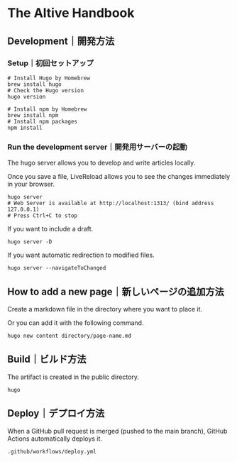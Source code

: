 # The Altive Handbook

## Development｜開発方法

### Setup｜初回セットアップ

```shell
# Install Hugo by Homebrew
brew install hugo
# Check the Hugo version
hugo version
```

```shell
# Install npm by Homebrew
brew install npm
# Install npm packages
npm install
```

### Run the development server｜開発用サーバーの起動

The hugo server allows you to develop and write articles locally.

Once you save a file, LiveReload allows you to see the changes immediately in your browser.

```shell
hugo server
# Web Server is available at http://localhost:1313/ (bind address 127.0.0.1) 
# Press Ctrl+C to stop
```

If you want to include a draft.

```shell
hugo server -D
```

If you want automatic redirection to modified files.

```shell
hugo server --navigateToChanged
```

## How to add a new page｜新しいページの追加方法

Create a markdown file in the directory where you want to place it.

Or you can add it with the following command.

```shell
hugo new content directory/page-name.md
```

## Build｜ビルド方法

The artifact is created in the public directory.

```shall
hugo
```

## Deploy｜デプロイ方法

When a GitHub pull request is merged (pushed to the main branch),
GitHub Actions automatically deploys it.

`.github/workflows/deploy.yml`
